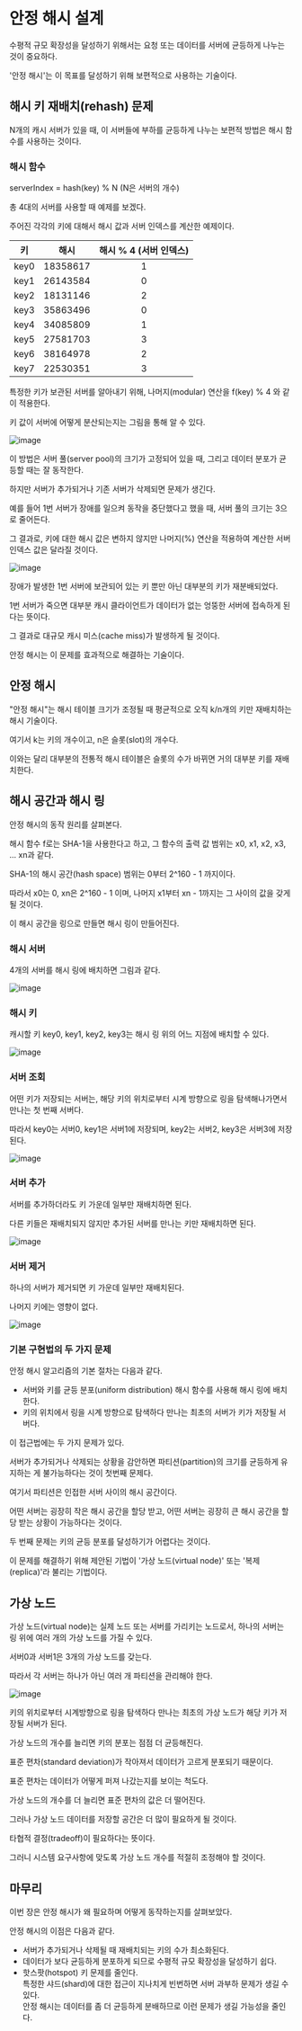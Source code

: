 # 안정 해시 설계

수평적 규모 확장성을 달성하기 위해서는 요청 또는 데이터를 서버에 균등하게 나누는 것이 중요하다.

'안정 해시'는 이 목표를 달성하기 위해 보편적으로 사용하는 기술이다.

## 해시 키 재배치(rehash) 문제

N개의 캐시 서버가 있을 때, 이 서버들에 부하를 균등하게 나누는 보편적 방법은 해시 함수를 사용하는 것이다.

### 해시 함수
serverIndex = hash(key) % N (N은 서버의 개수)

총 4대의 서버를 사용할 때 예제를 보겠다.

주어진 각각의 키에 대해서 해시 값과 서버 인덱스를 계산한 예제이다.

|키|해시|해시 % 4 (서버 인덱스)|
|---|---|:---:|
|key0|18358617|1|
|key1|26143584|0|
|key2|18131146|2|
|key3|35863496|0|
|key4|34085809|1|
|key5|27581703|3|
|key6|38164978|2|
|key7|22530351|3|

특정한 키가 보관된 서버를 알아내기 위해, 나머지(modular) 연산을 f(key) % 4 와 같이 적용한다.

키 값이 서버에 어떻게 분산되는지는 그림을 통해 알 수 있다.

![image](https://github.com/user-attachments/assets/bb8f55da-6b80-4147-bd02-28920cf1b5d7)

이 방법은 서버 풀(server pool)의 크기가 고정되어 있을 때, 그리고 데이터 분포가 균등할 때는 잘 동작한다.

하지만 서버가 추가되거나 기존 서버가 삭제되면 문제가 생긴다.

예를 들어 1번 서버가 장애를 일으켜 동작을 중단했다고 했을 때, 서버 풀의 크기는 3으로 줄어든다.

그 결과로, 키에 대한 해시 값은 변하지 않지만 나머지(%) 연산을 적용하여 계산한 서버 인덱스 값은 달라질 것이다.

![image](https://github.com/user-attachments/assets/c8707d72-62b2-4918-a5ea-b61e3eab11f4)

장애가 발생한 1번 서버에 보관되어 있는 키 뿐만 아닌 대부분의 키가 재분배되었다.

1번 서버가 죽으면 대부분 캐시 클라이언트가 데이터가 없는 엉뚱한 서버에 접속하게 된다는 뜻이다.

그 결과로 대규모 캐시 미스(cache miss)가 발생하게 될 것이다.

안정 해시는 이 문제를 효과적으로 해결하는 기술이다.

## 안정 해시

"안정 해시"는 해시 테이블 크기가 조정될 때 평균적으로 오직 k/n개의 키만 재배치하는 해시 기술이다.

여기서 k는 키의 개수이고, n은 슬롯(slot)의 개수다.

이와는 달리 대부분의 전통적 해시 테이블은 슬롯의 수가 바뀌면 거의 대부분 키를 재배치한다.

## 해시 공간과 해시 링

안정 해시의 동작 원리를 살펴본다.

해시 함수 f로는 SHA-1을 사용한다고 하고, 그 함수의 출력 값 범위는 x0, x1, x2, x3, ... xn과 같다.

SHA-1의 해시 공간(hash space) 범위는 0부터 2^160 - 1 까지이다.

따라서 x0는 0, xn은 2^160 - 1 이며, 나머지 x1부터 xn - 1까지는 그 사이의 값을 갖게 될 것이다.

이 해시 공간을 링으로 만들면 해시 링이 만들어진다.

### 해시 서버

4개의 서버를 해시 링에 배치하면 그림과 같다.

![image](https://github.com/user-attachments/assets/fae6f665-43fb-42ba-8b96-c05556697015)

### 해시 키

캐시할 키 key0, key1, key2, key3는 해시 링 위의 어느 지점에 배치할 수 있다.

![image](https://github.com/user-attachments/assets/d2b049b4-9253-4955-b1b1-7bf0b13f9737)

### 서버 조회

어떤 키가 저장되는 서버는, 해당 키의 위치로부터 시계 방향으로 링을 탐색해나가면서 만나는 첫 번째 서버다.

따라서 key0는 서버0, key1은 서버1에 저장되며, key2는 서버2, key3은 서버3에 저장된다.

![image](https://github.com/user-attachments/assets/1c007ca2-81e3-4f7e-bf6c-ba2e274bbb81)

### 서버 추가

서버를 추가하더라도 키 가운데 일부만 재배치하면 된다.

다른 키들은 재배치되지 않지만 추가된 서버를 만나는 키만 재배치하면 된다.

![image](https://github.com/user-attachments/assets/4008b30c-3309-4c10-a739-3dd4d1336853)

### 서버 제거

하나의 서버가 제거되면 키 가운데 일부만 재배치된다.

나머지 키에는 영향이 없다.

![image](https://github.com/user-attachments/assets/7ce243ce-55cc-4d88-8fd0-23bc81ccc0de)

### 기본 구현법의 두 가지 문제

안정 해시 알고리즘의 기본 절차는 다음과 같다.

- 서버와 키를 균등 분포(uniform distribution) 해시 함수를 사용해 해시 링에 배치한다.
- 키의 위치에서 링을 시계 방향으로 탐색하다 만나는 최초의 서버가 키가 저장될 서버다.

이 접근법에는 두 가지 문제가 있다.

서버가 추가되거나 삭제되는 상황을 감안하면 파티션(partition)의 크기를 균등하게 유지하는 게 불가능하다는 것이 첫번째 문제다.

여기서 파티션은 인접한 서버 사이의 해시 공간이다.

어떤 서버는 굉장히 작은 해시 공간을 할당 받고, 어떤 서버는 굉장히 큰 해시 공간을 할당 받는 상황이 가능하다는 것이다.

두 번째 문제는 키의 균등 분포를 달성하기가 어렵다는 것이다.

이 문제를 해결하기 위해 제안된 기법이 '가상 노드(virtual node)' 또는 '복제(replica)'라 불리는 기법이다.

## 가상 노드

가상 노드(virtual node)는 실제 노드 또는 서버를 가리키는 노드로서, 하나의 서버는 링 위에 여러 개의 가상 노드를 가질 수 있다.

서버0과 서버1은 3개의 가상 노드를 갖는다.

따라서 각 서버는 하나가 아닌 여러 개 파티션을 관리해야 한다.

![image](https://github.com/user-attachments/assets/8a162e2f-ca6b-471b-83a0-60ff5a2970b4)

키의 위치로부터 시계방향으로 링을 탐색하다 만나는 최초의 가상 노드가 해당 키가 저장될 서버가 된다.

가상 노드의 개수를 늘리면 키의 분포는 점점 더 균등해진다.

표준 편차(standard deviation)가 작아져서 데이터가 고르게 분포되기 때문이다.

표준 편차는 데이터가 어떻게 퍼져 나갔는지를 보이는 척도다.

가상 노드의 개수를 더 늘리면 표준 편차의 값은 더 떨어진다.

그러나 가상 노드 데이터를 저장할 공간은 더 많이 필요하게 될 것이다.

타협적 결정(tradeoff)이 필요하다는 뜻이다.

그러니 시스템 요구사항에 맞도록 가상 노드 개수를 적절히 조정해야 할 것이다.

## 마무리

이번 장은 안정 해시가 왜 필요하며 어떻게 동작하는지를 살펴보았다.

안정 해시의 이점은 다음과 같다.

- 서버가 추가되거나 삭제될 때 재배치되는 키의 수가 최소화된다.
- 데이터가 보다 균등하게 분포하게 되므로 수평적 규모 확장성을 달성하기 쉽다.
- 핫스팟(hotspot) 키 문제를 줄인다. <br> 특정한 샤드(shard)에 대한 접근이 지나치게 빈번하면 서버 과부하 문제가 생길 수 있다. <br> 안정 해시는 데이터를 좀 더 균등하게 분배하므로 이런 문제가 생길 가능성을 줄인다.
